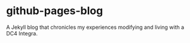 # github-pages-blog
A Jekyll blog that chronicles my experiences modifying and living with a DC4 Integra.
